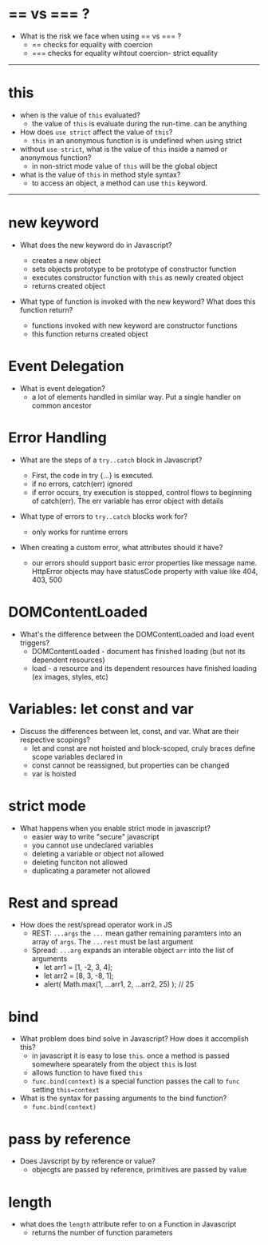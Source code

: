 # == vs === ?
- What is the risk we face when using == vs === ?
  - == checks for equality with coercion 
  - === checks for equality wihtout coercion- strict equality 
------
# this 
- when is the value of `this` evaluated?
  - the value of `this` is evaluate during the run-time. can be anything
- How does `use strict` affect the value of `this`?
  - `this` in an anonymous function is is undefined when using strict 
- without `use strict`, what is the value of `this` inside a named or anonymous function? 
  - in non-strict mode value of `this` will be the global  object  
- what is the value of `this` in method style syntax?
  - to access an object, a method can use `this` keyword. 

---

# new keyword 

- What does the new keyword do in Javascript?
  - creates a new object 
  - sets objects prototype to be prototype of constructor function
  - executes constructor function with `this` as newly created object 
  - returns created object 

- What type of function is invoked with the new keyword? What does this function return?
  - functions invoked with new keyword are constructor functions
  - this function returns created object 

# Event Delegation 
- What is event delegation? 
  - a lot of elements handled in similar way. Put a single handler on common ancestor 

# Error Handling 
- What are the steps of a `try..catch` block in Javascript?
  - First, the code in try {...} is executed.
  - if no errors, catch(err) ignored
  - if error occurs, try execution is stopped, control flows to beginning of catch(err). The err variable has error object with details 
 
- What type of errors to `try..catch` blocks work for?
  - only works for runtime errors 
- When creating a custom error, what attributes should it have?
  - our errors should support basic error properties like message name. HttpError objects may have statusCode property with value like 404, 403, 500

# DOMContentLoaded
- What's the difference between the DOMContentLoaded and load event triggers?
  - DOMContentLoaded - document has finished loading (but not its dependent resources)
  - load - a resource and its dependent resources have finished loading (ex images, styles, etc) 

# Variables: let const and var 
- Discuss the differences between let, const, and var. What are their respective scopings?
  - let and const are not hoisted and block-scoped, cruly braces define scope variables declared in 
  - const cannot be reassigned, but properties can be changed 
  - var is hoisted 

# strict mode
- What happens when you enable strict mode in javascript?
  - easier way to write "secure" javascript 
  - you cannot use undeclared variables 
  - deleting a variable or object not allowed 
  - deleting funciton not allowed 
  - duplicating a parameter not allowed 

# Rest and spread
- How does the rest/spread operator work in JS
  - REST: `...args` the `...` mean gather remaining paramters into an array of `args`. The `...rest` must be last argument 
  - Spread: `...arg` expands an interable object `arr` into the list of arguments 
    - let arr1 = [1, -2, 3, 4];
    - let arr2 = [8, 3, -8, 1];
    - alert( Math.max(1, ...arr1, 2, ...arr2, 25) ); // 25

# bind 
 - What problem does bind solve in Javascript? How does it accomplish this?
   - in javascript it is easy to lose `this`. once a method is passed somewhere spearately from the object `this` is lost 
   - allows function to have fixed `this`
   - `func.bind(context)` is a special function passes the call to `func` setting `this=context`
 - What is the syntax for passing arguments to the bind function?
   - `func.bind(context)`

# pass by reference 
- Does Javscript by by reference or value?
  - objecgts are passed by reference, primitives are passed by value 

# length
- what does the `length` attribute refer to on a Function in Javascript 
  - returns the number of function parameters 